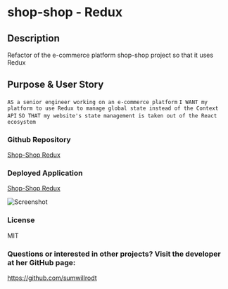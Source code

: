 # shop-shop - Redux

## Description
Refactor of the e-commerce platform shop-shop project so that it uses Redux

## Purpose & User Story
`AS a senior engineer working on an e-commerce platform`
`I WANT my platform to use Redux to manage global state instead of the Context API`
`SO THAT my website's state management is taken out of the React ecosystem`

### Github Repository
[Shop-Shop Redux]()

### Deployed Application
[Shop-Shop Redux]()

![Screenshot]()
 
### License
MIT

### Questions or interested in other projects? Visit the developer at her GitHub page:
https://github.com/sumwillrodt
